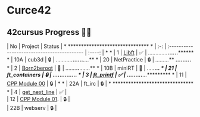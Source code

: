 # Curce42
## 42cursus Progress 💪🏻


| No  | Project                                     | Status |  * ******************************* * 
| :-: | :------------------------------------------ | :----: |  *                                 *
| 1   | [Libft](../../../42-libft)                  | ✅     |  *.............***......********   * 
| 10A | cub3d                                       | 🔒     |  *...........***......***....***   * 
| 20  | NetPractice                                 | 🔒     |  *.........*** ***.........***     * 
| 2   | [Born2beroot](../../../42-born2beroot)      | 📝     |  *.......***..***.......***        * 
| 10B | miniRT                                      | 📝     |  *.....***********...***           * 
| 21  | ft_containers                               | 🔒     |  *..........***....***             * 
| 3   | [ft_printf](../../../42-ft_printf)          | ✅     |  *.........***...***********       * 
| 11  | [CPP Module 00](../../../42-cpp_module_00)  | 🔒     |  *                                 * 
| 22A | ft_irc                                      | 🔒     |  * ******************************* * 
| 4   | [get_next_line](../../../42-get_next_line)  | ✅     |                                                                       
| 12  | [CPP Module 01](../../../42-cpp_module_01). | 🔒     |                                     
| 22B | webserv                                     | 🔒     |                                     


 

